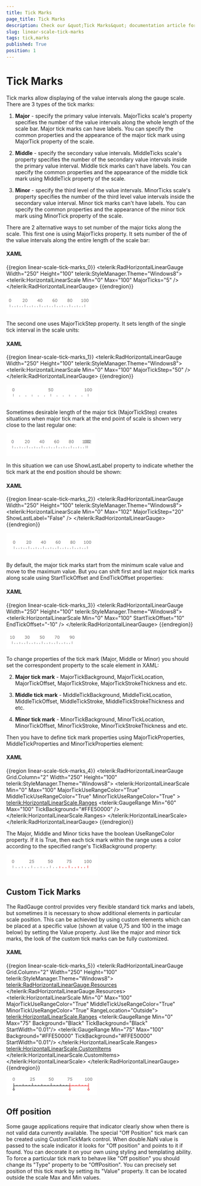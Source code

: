 ```yaml
---
title: Tick Marks
page_title: Tick Marks
description: Check our &quot;Tick Marks&quot; documentation article for the RadGauge {{ site.framework_name }} control.
slug: linear-scale-tick-marks
tags: tick,marks
published: True
position: 1
---
```


# Tick Marks

Tick marks allow displaying of the value intervals along the gauge scale. There are 3 types of the tick marks:

1. __Major__ - specify the primary value intervals. MajorTicks scale's property specifies the number of the value intervals along the whole length of the scale bar. Major tick marks can have labels. You can specify the common properties and the appearance of the major tick mark using MajorTick property of the scale.

2. __Middle__ - specify the secondary value intervals. MiddleTicks scale's property specifies the number of the secondary value intervals inside the primary value interval. Middle tick marks can't have labels. You can specify the common properties and the appearance of the middle tick mark using MiddleTick property of the scale.

3. __Minor__ - specify the third level of the value intervals. MinorTicks scale's property specifies the number of the third level value intervals inside the secondary value interval. Minor tick marks can't have labels. You can specify the common properties and the appearance of the minor tick mark using MinorTick property of the scale.

There are 2 alternative ways to set number of the major ticks along the scale. This first one is using MajorTicks property. It sets number of the of the value intervals along the entire length of the scale bar:

#### __XAML__
{{region linear-scale-tick-marks_0}}
	<telerik:RadHorizontalLinearGauge Width="250" Height="100" telerik:StyleManager.Theme="Windows8">
	    <telerik:HorizontalLinearScale Min="0" Max="100" MajorTicks="5" />
	</telerik:RadHorizontalLinearGauge>
{{endregion}}

![](images/LinearScale10MajorTicks.png)

The second one uses MajorTickStep property. It sets length of the single tick interval in the scale units:

#### __XAML__
{{region linear-scale-tick-marks_1}}
	<telerik:RadHorizontalLinearGauge Width="250" Height="100" telerik:StyleManager.Theme="Windows8">
	    <telerik:HorizontalLinearScale Min="0" Max="100" MajorTickStep="50" />
	</telerik:RadHorizontalLinearGauge>
{{endregion}}

![](images/LinearScale20MajorTickStep.png)

Sometimes desirable length of the major tick (MajorTickStep) creates situations when major tick mark at the end point of scale is shown very close to the last regular one:

![](images/LinearScaleCloseTickMarks.png)

In this situation we can use ShowLastLabel property to indicate whether the tick mark at the end position should be shown:

#### __XAML__
{{region linear-scale-tick-marks_2}}
	<telerik:RadHorizontalLinearGauge Width="250" Height="100" telerik:StyleManager.Theme="Windows8">
	    <telerik:HorizontalLinearScale Min="0" Max="102" MajorTickStep="20" ShowLastLabel="False" />
	</telerik:RadHorizontalLinearGauge>
{{endregion}}

![](images/LinearScaleNoEndTickMark.png)

By default, the major tick marks start from the minimum scale value and move to the maximum value. But you can shift first and last major tick marks along scale using StartTickOffset and EndTickOffset properties:

#### __XAML__
{{region linear-scale-tick-marks_3}}
	<telerik:RadHorizontalLinearGauge Width="250" Height="100" telerik:StyleManager.Theme="Windows8">
	    <telerik:HorizontalLinearScale Min="0" Max="100" StartTickOffset="10" EndTickOffset="-10" />
	</telerik:RadHorizontalLinearGauge>
{{endregion}}

![](images/LinearScaleTickMarkOffset.png)

To change properties of the tick mark (Major, Middle or Minor) you should set the correspondent property to the scale element in XAML:

2. __Major tick mark__ - MajorTickBackground, MajorTickLocation, MajorTickOffset, MajorTickStroke, MajorTickStrokeThickness and etc.

3. __Middle tick mark__ - MiddleTickBackground, MiddleTickLocation, MiddleTickOffset, MiddleTickStroke, MiddleTickStrokeThickness and etc.

4. __Minor tick mark__ - MinorTickBackground, MinorTickLocation, MinorTickOffset, MinorTickStroke, MinorTickStrokeThickness and etc.

Then you have to define tick mark properties using MajorTickProperties, MiddleTickProperties and MinorTickProperties element:

#### __XAML__
{{region linear-scale-tick-marks_4}}
	<telerik:RadHorizontalLinearGauge Grid.Column="2" Width="250" Height="100" telerik:StyleManager.Theme="Windows8">
	    <telerik:HorizontalLinearScale Min="0" Max="100" 
	                    MajorTickUseRangeColor="True"
	                    MiddleTickUseRangeColor="True"
	                    MinorTickUseRangeColor="True" >
	        <telerik:HorizontalLinearScale.Ranges>
	            <telerik:GaugeRange Min="60" Max="100" 
	                        TickBackground="#FFE50000" />
	        </telerik:HorizontalLinearScale.Ranges>
	    </telerik:HorizontalLinearScale>
	</telerik:RadHorizontalLinearGauge>
{{endregion}}

The Major, Middle and Minor ticks have the boolean UseRangeColor property. If it is True, then each tick mark within the range uses a color according to the specified range's TickBackground property:

![](images/LinearScaleTickRangeColor.png)

## Custom Tick Marks

The RadGauge control provides very flexible standard tick marks and labels, but sometimes it is necessary to show additional elements in particular scale position. This can be achievied by using custom elements which can be placed at a specific value (shown at value 0,75 and 100 in the image below) by setting the Value property. Just like the major and minor tick marks, the look of the custom tick marks can be fully customized.

#### __XAML__
{{region linear-scale-tick-marks_5}}
	<telerik:RadHorizontalLinearGauge Grid.Column="2" Width="250" Height="100" telerik:StyleManager.Theme="Windows8">
	    <telerik:RadHorizontalLinearGauge.Resources>
	        <Style x:Key="CustomTick" TargetType="Ellipse">
	            <Setter Property="Fill" Value="White" />
	            <Setter Property="Width" Value="5" />
	            <Setter Property="Height" Value="5" />
	            <Setter Property="telerik:ScaleObject.Location" Value="CenterInside" />
	            <Setter Property="Canvas.ZIndex" Value="1001" />
	        </Style>
	        <Style x:Key="CustomTickLine" TargetType="Rectangle">
	            <Setter Property="telerik:ScaleObject.RelativeHeight" Value="0.07*" />
	            <Setter Property="Width" Value="1" />
	            <Setter Property="telerik:ScaleObject.Location" Value="CenterOutside" />
	            <Setter Property="Canvas.ZIndex" Value="1001" />
	        </Style>
	    </telerik:RadHorizontalLinearGauge.Resources>
	    <telerik:HorizontalLinearScale Min="0" Max="100"
	                    MajorTickUseRangeColor="True"
	                    MiddleTickUseRangeColor="True"
	                    MinorTickUseRangeColor="True"
	                    RangeLocation="Outside">
	        <telerik:HorizontalLinearScale.Ranges>
	            <telerik:GaugeRange Min="0" Max="75" 
	                        Background="Black"
	                        TickBackground="Black"
	                        StartWidth="0.01"/>
	            <telerik:GaugeRange Min="75" Max="100" 
	                        Background="#FFE50000"
	                        TickBackground="#FFE50000"
	                        StartWidth="0.01"/>
	        </telerik:HorizontalLinearScale.Ranges>
	        <telerik:HorizontalLinearScale.CustomItems>
	            <Ellipse telerik:ScaleObject.Value="0" Style="{StaticResource CustomTick}" Stroke="Black" />
	            <Ellipse telerik:ScaleObject.Value="75" Style="{StaticResource CustomTick}" Stroke="#FFE50000" />
	            <Ellipse telerik:ScaleObject.Value="100" Style="{StaticResource CustomTick}" Stroke="#FFE50000" />
	            <Rectangle telerik:ScaleObject.Value="0" Style="{StaticResource CustomTickLine}" Fill="Black" />
	            <Rectangle telerik:ScaleObject.Value="75" Style="{StaticResource CustomTickLine}" Fill="#FFE50000" />
	            <Rectangle telerik:ScaleObject.Value="100" Style="{StaticResource CustomTickLine}" Fill="#FFE50000" />
	        </telerik:HorizontalLinearScale.CustomItems>
	    </telerik:HorizontalLinearScale>
	</telerik:RadHorizontalLinearGauge>
{{endregion}}

![](images/LinearScaleCustomTickMark.png)

## Off position

Some gauge applications require that indicator clearly show when there is not valid data currently available. The special "Off Position" tick mark can be created using CustomTickMark control. When double.NaN value is passed to the scale indicator it looks for "Off position" and points to it if found. You can decorate it on your own using styling and templating ability. To force a particular tick mark to behave like "Off position" you should change its "Type" property to be "OffPosition". You can precisely set position of this tick mark by setting its "Value" property. It can be located outside the scale Max and Min values.
